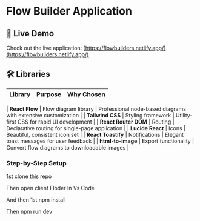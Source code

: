 # Flow Builder Application

## 🚀 Live Demo

Check out the live application: [https://flowbuilders.netlify.app/](https://flowbuilders.netlify.app/)

## 🛠️ Libraries

| Library | Purpose | Why Chosen |
| ------- | ------- | ---------- |

| **React Flow** | Flow diagram library | Professional node-based diagrams with extensive customization |
| **Tailwind CSS** | Styling framework | Utility-first CSS for rapid UI development |
| **React Router DOM** | Routing | Declarative routing for single-page application |
| **Lucide React** | Icons | Beautiful, consistent icon set |
| **React Toastify** | Notifications | Elegant toast messages for user feedback |
| **html-to-image** | Export functionality | Convert flow diagrams to downloadable images |

### Step-by-Step Setup

 1st clone this repo

 Then open client Floder In Vs Code

 And then 1st npm install

  Then npm run dev


